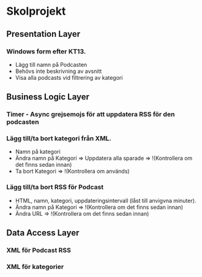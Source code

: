 # Skolprojekt


## Presentation Layer
### Windows form efter KT13.
- Lägg till namn på Podcasten
- Behövs inte beskrivning av avsnitt
- Visa alla podcasts vid filtrering av kategori

## Business Logic Layer
### Timer - Async grejsemojs för att uppdatera RSS för den podcasten
### Lägg till/ta bort kategori från XML.
- Namn på kategori
- Ändra namn på Kategori => Uppdatera alla sparade => !(Kontrollera om det finns sedan innan)
- Ta bort Kategori => !(Kontrollera om används)
### Lägg till/ta bort RSS för Podcast
- HTML, namn, kategori, uppdateringsintervall (låst till anvigvna minuter).
- Ändra namn på Kategori => !(Kontrollera om det finns sedan innan)
- Ändra URL => !(Kontrollera om det finns sedan innan)
## Data Access Layer
### XML för Podcast RSS
### XML för kategorier
